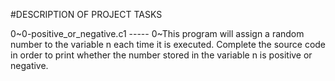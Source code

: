 #DESCRIPTION OF PROJECT TASKS

0~0-positive_or_negative.c1 ----- 0~This program will assign a random number to the variable n each time it is executed. Complete the source code in order to print whether the number stored in the variable n is positive or negative. 


